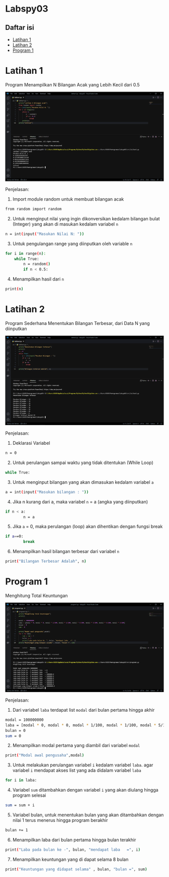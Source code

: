 # Labspy03
## Daftar isi
- [Latihan 1](https://github.com/kyuurazz/labspy03/#latihan-1)
- [Latihan 2](https://github.com/kyuurazz/labspy03/#latihan-2)
- [Program 1](https://github.com/kyuurazz/labspy03/#program-1)
# Latihan 1
Program Menampilkan N Bilangan Acak yang Lebih Kecil dari 0.5

![Gambar 1](screenshots/latihan1.png)

Penjelasan: 

1. Import module random untuk membuat bilangan acak
```bash
from random import random
```
2. Untuk menginput nilai yang ingin dikonversikan kedalam bilangan bulat (Integer) yang akan di masukan kedalam variabel `n`
```bash
n = int(input("Masukan Nilai N: "))
```
3. Untuk pengulangan range yang diinputkan oleh variable `n`
```bash
for i in range(n):
    while True:
        n = random()
        if n < 0.5:
```
4. Menampilkan hasil dari `n`
```bash
print(n)
```

# Latihan 2
Program Sederhana Menentukan Bilangan Terbesar, dari Data N yang diinputkan

![Gambar 2](screenshots/latihan2.png)

Penjelasan: 

1. Deklarasi Variabel
```bash
n = 0
```
2. Untuk perulangan sampai waktu yang tidak ditentukan (While Loop)
```bash
while True:
```
3. Untuk menginput bilangan yang akan dimasukan kedalam variabel `a`
```bash
a = int(input("Masukan bilangan : "))
```
4. Jika n kurang dari a, maka variabel `n` = a (angka yang diinputkan)
```bash
if n < a:
        n = a
```
5. Jika `a` = 0, maka perulangan (loop) akan dihentikan dengan fungsi break
```bash
if a==0:
        break
```
6. Menampilkan hasil bilangan terbesar dari variabel `n`
```bash
print("Bilangan Terbesar Adalah", n)
```

# Program 1
Menghitung Total Keuntungan

![Gambar 3](screenshots/program1.png)

Penjelasan:

1. Dari variabel `laba` terdapat list `modal` dari bulan pertama hingga akhir
```bash
modal = 100000000
laba = [modal * 0, modal * 0, modal * 1/100, modal * 1/100, modal * 5/100, modal * 5/100, modal * 5/100, modal * 3/100]
bulan = 0
sum = 0
```
2. Menampilkan modal pertama yang diambil dari variabel `modal`
```bash
print("Modal awal pengusaha",modal)
```
3. Untuk melakukan perulangan variabel `i` kedalam variabel `laba`. agar variabel `i` mendapat akses list yang ada didalam variabel `laba`
```bash
for i in laba:
```
4. Variabel `sum` ditambahkan dengan variabel `i` yang akan diulang hingga program selesai
```bash
sum = sum + i
```
5. Variabel bulan, untuk menentukan bulan yang akan ditambahkan dengan nilai 1 terus menerus hingga program berakhir
```bash
bulan += 1
```
6. Menampilkan laba dari bulan pertama hingga bulan terakhir
```bash
print("Laba pada bulan ke -", bulan, "mendapat laba   =", i)
```
7. Menampilkan keuntungan yang di dapat selama 8 bulan
```bash
print("Keuntungan yang didapat selama" , bulan, "bulan =", sum)
```
